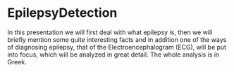# EpilepsyDetection
In this presentation we will first deal with what epilepsy is, then we will briefly mention some quite interesting facts and in addition one of the ways of diagnosing epilepsy, that of the Electroencephalogram (ECG), will be put into focus, which will be analyzed in great detail. The whole analysis is in Greek.
